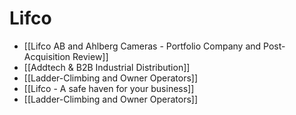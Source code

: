 # Lifco
- [[Lifco AB and Ahlberg Cameras - Portfolio Company and Post-Acquisition Review]]
- [[Addtech & B2B Industrial Distribution]]
- [[Ladder-Climbing and Owner Operators]]
- [[Lifco - A safe haven for your business]]
- [[Ladder-Climbing and Owner Operators]]